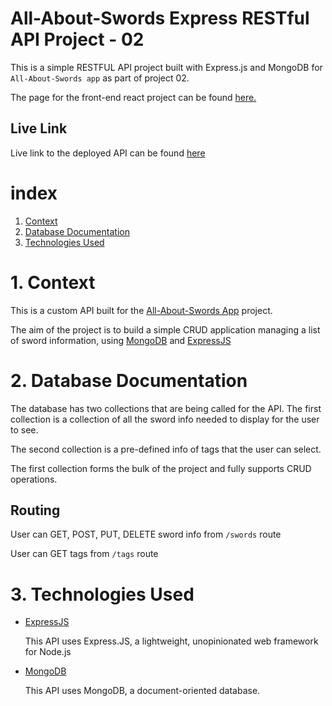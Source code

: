 # All-About-Swords Express RESTful API Project - 02

This is a simple RESTFUL API project built with Express.js and MongoDB for `All-About-Swords app` as part of project 02.

The page for the front-end react project can be found [here.](https://github.com/happygoalvin/All-About-Swords)

## Live Link

Live link to the deployed API can be found [here](https://all-about-swords-express.herokuapp.com/)

# index

1. [Context](#1-Context)
2. [Database Documentation](#2-Database-Documentation)
3. [Technologies Used](#3-Technologies-Used)

# 1. Context

This is a custom API built for the [All-About-Swords App](https://helpful-babka-176ba5.netlify.app/) project.

The aim of the project is to build a simple CRUD application managing a list of sword information, using [MongoDB](https://www.mongodb.com/) and [ExpressJS](https://expressjs.com/)

# 2. Database Documentation

The database has two collections that are being called for the API. The first collection is a collection of all the sword info needed to display for the user to see.

The second collection is a pre-defined info of tags that the user can select.

The first collection forms the bulk of the project and fully supports CRUD operations.

## Routing

User can GET, POST, PUT, DELETE sword info from `/swords` route

User can GET tags from `/tags` route

# 3. Technologies Used

- [ExpressJS](https://expressjs.com/)

  This API uses Express.JS, a lightweight, unopinionated web framework for Node.js

- [MongoDB](https://www.mongodb.com/)

  This API uses MongoDB, a document-oriented database.
